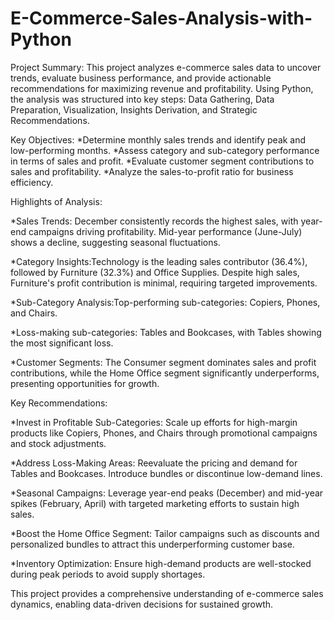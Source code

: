 # E-Commerce-Sales-Analysis-with-Python
Project Summary: 
This project analyzes e-commerce sales data to uncover trends, evaluate business performance, and provide actionable recommendations for maximizing revenue and profitability. Using Python, the analysis was structured into key steps: Data Gathering, Data Preparation, Visualization, Insights Derivation, and Strategic Recommendations.


Key Objectives:
*Determine monthly sales trends and identify peak and low-performing months.
*Assess category and sub-category performance in terms of sales and profit.
*Evaluate customer segment contributions to sales and profitability.
*Analyze the sales-to-profit ratio for business efficiency.


Highlights of Analysis:

*Sales Trends: December consistently records the highest sales, with year-end campaigns driving profitability. Mid-year performance (June-July) shows a decline, suggesting seasonal fluctuations.

*Category Insights:Technology is the leading sales contributor (36.4%), followed by Furniture (32.3%) and Office Supplies.
Despite high sales, Furniture's profit contribution is minimal, requiring targeted improvements.

*Sub-Category Analysis:Top-performing sub-categories: Copiers, Phones, and Chairs.

*Loss-making sub-categories: Tables and Bookcases, with Tables showing the most significant loss.

*Customer Segments: The Consumer segment dominates sales and profit contributions, while the Home Office segment significantly underperforms, presenting opportunities for growth.


Key Recommendations:

*Invest in Profitable Sub-Categories: Scale up efforts for high-margin products like Copiers, Phones, and Chairs through promotional campaigns and stock adjustments.

*Address Loss-Making Areas: Reevaluate the pricing and demand for Tables and Bookcases. Introduce bundles or discontinue low-demand lines.

*Seasonal Campaigns: Leverage year-end peaks (December) and mid-year spikes (February, April) with targeted marketing efforts to sustain high sales.

*Boost the Home Office Segment: Tailor campaigns such as discounts and personalized bundles to attract this underperforming customer base.

*Inventory Optimization: Ensure high-demand products are well-stocked during peak periods to avoid supply shortages.



This project provides a comprehensive understanding of e-commerce sales dynamics, enabling data-driven decisions for sustained growth.
